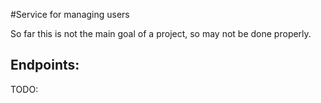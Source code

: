 #Service for managing users

So far this is not the main goal of a project, so may not be done properly.

## Endpoints:
TODO:



